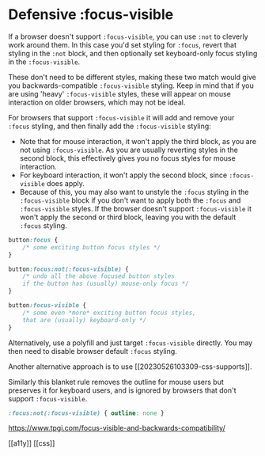 # Defensive :focus-visible

If a browser doesn't support `:focus-visible`, you can use `:not` to cleverly work around them. In this case you'd set styling for `:focus`, revert that styling in the `:not` block, and then optionally set keyboard-only focus styling in the `:focus-visible`.

These don't need to be different styles, making these two match would give you backwards-compatible `:focus-visible` styling. Keep in mind that if you are using 'heavy' `:focus-visible` styles, these will appear on mouse interaction on older browsers, which may not be ideal.

For browsers that support `:focus-visible` it will add and remove your `:focus` styling, and then finally add the `:focus-visible` styling:
- Note that for mouse interaction, it won't apply the third block, as you are not using `:focus-visible`. As you are usually reverting styles in the second block, this effectively gives you no focus styles for mouse interaction.
- For keyboard interaction, it won't apply the second block, since `:focus-visible` does apply.
- Because of this, you may also want to unstyle the `:focus` styling in the `:focus-visible` block if you don't want to apply both the `:focus` and `:focus-visible` styles.
If the browser doesn't support `:focus-visible` it won't apply the second or third block, leaving you with the default `:focus` styling.

```css
button:focus { 
	/* some exciting button focus styles */ 
}

button:focus:not(:focus-visible) {
	/* undo all the above focused button styles
	if the button has (usually) mouse-only focus */
}

button:focus-visible { 
	/* some even *more* exciting button focus styles,
	that are (usually) keyboard-only */ 
}
```

Alternatively, use a polyfill and just target `:focus-visible` directly. You may then need to disable browser default `:focus` styling.

Another alternative approach is to use [[20230526103309-css-supports]].

Similarly this blanket rule removes the outline for mouse users but preserves it for keyboard users, and is ignored by browsers that don't support `:focus-visible`.
```css
:focus:not(:focus-visible) { outline: none }
```

https://www.tpgi.com/focus-visible-and-backwards-compatibility/

[[a11y]]
[[css]]